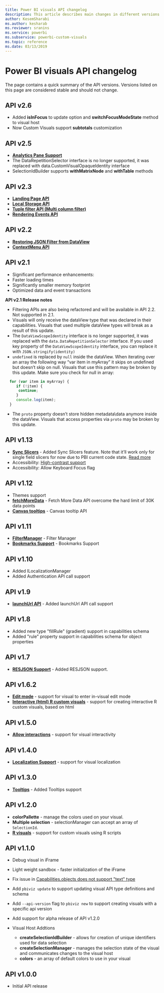 ```yaml
---
title: Power BI visuals API changelog
description: This article describes main changes in different versions of Power BI visuals API
author: KesemSharabi
ms.author: kesharab
ms.reviewer: sranins
ms.service: powerbi
ms.subservice: powerbi-custom-visuals
ms.topic: reference
ms.date: 03/13/2019
---
```


# Power BI visuals API changelog
The page contains a quick summary of the API versions.
Versions listed on this page are considered stable and should not change.

## API v2.6
  * Added **isInFocus** to update option and **switchFocusModeState** method to visual host
  * Now Custom Visuals support **subtotals** customization

## API v2.5
  * **[Analytics Pane Support](./analytics-pane.md)**
  * The DataRepetitionSelector interface is no longer supported, it was replaced with data.CustomVisualOpaqueIdentity interface
  * SelectionIdBuilder supports **withMatrixNode** and **withTable** methods

## API v2.3
  * **[Landing Page API](./landing-page.md)**
  * **[Local Storage API](./local-storage.md)**
  * **[Tuple filter API (Multi column filter)](./filter-api.md#the-tuple-filter-api-multi-column-filter)**
  * **[Rendering Events API](./event-service.md#render-events-in-power-bi-visuals)**

## API v2.2
  * **[Restoring JSON Filter from DataView](./filter-api.md#restore-the-json-filter-from-the-data-view)**
  * **[ContextMenu API](./context-menu.md)**

## API v2.1
  * Significant performance enhancements:
  * Faster loading times
  * Significantly smaller memory footprint
  * Optimized data and event transactions  

**API v2.1 Release notes**
* Filtering APIs are also being refactored and will be available in API 2.2. Not supported in 2.1.
* Visuals will only receive the dataView type that was declared in their capabilities. Visuals that used multiple dataView types will break as a result of this update.
* The `DataViewScopeIdentity` interface is no longer supported, it was replaced with the `data.DataRepetitionSelector` interface. If you used key property of the `DataViewScopeIdentity` interface, you can replace it with `JSON.stringify(identity)`
* `undefined` is replaced by `null` inside the dataView. When iterating over an array the following way “var item in myArray” it skips on undefined but doesn’t skip on null. Visuals that use this pattern may be broken by this update. Make sure you check for null in array:
```typescript
  for (var item in myArray) {
     if (!item) {
      continue;
     }
     console.log(item);
  }
```
* The `proto` property doesn’t store hidden metadata\data anymore inside the dataView. Visuals that access properties via `proto` may be broken by this update.

## API v1.13
* **[Sync Slicers](./enable-sync-slicers.md)** - Added Sync Slicers feature. Note that it’ll work only for single field slicers for now due to PBI current code state. [Read more](https://docs.microsoft.com/en-us/power-bi/desktop-slicers)
* Accessibility: [High-contrast support](./high-contrast-support.md) 
* Accessibility: Allow Keyboard Focus flag

## API v1.12
* Themes support
* **[fetchMoreData](./fetch-more-data.md)** - Fetch More Data API overcome the hard limit of 30K data points
* **[Canvas tooltips](./add-tooltips.md#add-report-page-tooltips)** - Canvas tooltip API

## API v1.11
* **[FilterManager](./filter-api.md)** - Filter Manager
* **[Bookmarks Support](./bookmarks-support.md)** - Bookmarks Support

## API v1.10
* Added ILocalizationManager
* Added Authentication API call support

## API v1.9
* **[launchUrl API](./launch-url.md)** - Added launchUrl API call support

## API v1.8
* Added new type "fillRule" (gradient) support in capabilities schema
* Added "rule" property support in capabilities schema for object properties

## API v1.7
* **[RESJSON Support](./localization.md#resource-file)** - Added RESJSON support.

## API v1.6.2
* **[Edit mode](./advanced-edit-mode.md)** - support for visual to enter in-visual edit mode
* **[Interactive (html) R custom visuals](https://microsoft.github.io/PowerBI-visuals/tutorials/building-r-powered-custom-visual/creating-a-new-r-powered-custom-visual/)** - support for creating interactive R custom visuals, based on html

## API v1.5.0
* **[Allow interactions](../how-to-guide/allow-interactions/)** - support for visual interactivity

## API v1.4.0
* **[Localization Support](./localization.md)** - support for visual localization

## API v1.3.0
* **[Tooltips](./add-tooltips.md)** - Added Tooltips support

## API v1.2.0
* **colorPallette** - manage the colors used on your visual.
* **Multiple selection** - selectionManager can accept an array of `SelectionId`.
* **[R visuals](https://microsoft.github.io/PowerBI-visuals/tutorials/building-r-powered-custom-visual/creating-a-new-r-powered-custom-visual/)** - support for custom visuals using R scripts

## API v1.1.0
* Debug visual in iFrame
* Light weight sandbox - faster initialization of the iFrame
* Fix issue in [Capabilities.objects does not support "text" type](https://github.com/Microsoft/PowerBI-visuals-tools/issues/12)
* Add `pbiviz update` to support updating visual API type definitions and schema
* Add `--api-version` flag to `pbiviz new` to support creating visuals with a specific api version
* Add support for alpha release of API v1.2.0

* Visual Host Addtions
    * **createSelectionIdBuilder** - allows for creation of unique identifiers used for data selection
    * **createSelectionManager** - manages the selection state of the visual and communicates changes to the visual host
    * **colors** - an array of default colors to use in your visual

## API v1.0.0
* Initial API release